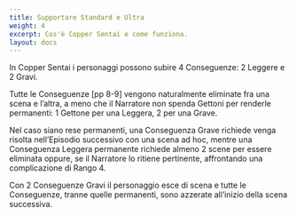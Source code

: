```yaml
---
title: Supportare Standard e Ultra
weight: 4
excerpt: Cos'è Copper Sentai e come funziona.
layout: docs
---
```

In Copper Sentai i personaggi possono subire 4 Conseguenze: 2 Leggere e 2 Gravi.

Tutte le Conseguenze [pp 8-9] vengono naturalmente eliminate fra una scena e l’altra, a meno che il Narratore non spenda Gettoni per renderle permanenti: 1 Gettone per una Leggera, 2 per una Grave.

Nel caso siano rese permanenti, una Conseguenza Grave richiede venga risolta nell’Episodio successivo con una scena ad hoc, mentre una Conseguenza Leggera permanente richiede almeno 2 scene per essere eliminata oppure, se il Narratore lo ritiene pertinente, affrontando una complicazione di Rango 4.

Con 2 Conseguenze Gravi il personaggio esce di scena e tutte le Conseguenze, tranne quelle permanenti, sono azzerate all’inizio della scena successiva.
